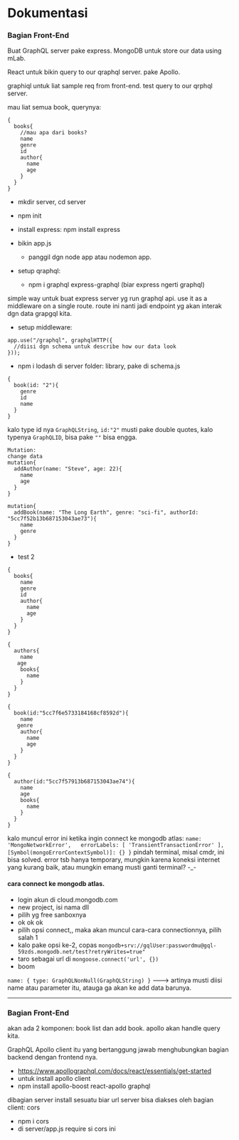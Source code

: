 # Dokumentasi

### Bagian Front-End
Buat GraphQL server pake express.
MongoDB untuk store our data using mLab.

React untuk bikin query to our qraphql server. pake Apollo.

graphiql untuk liat sample req from front-end. test query to our qrphql server.

mau liat semua book, querynya:
```
{
  books{
    //mau apa dari books?
    name
    genre
    id
    author{
      name
      age
    }
  }
}
```
* mkdir server, cd server
* npm init
* install express: npm install express

* bikin app.js
  * panggil dgn node app atau nodemon app.

* setup qraphql:
  * npm i graphql express-graphql (biar express ngerti graphql)

simple way untuk buat express server yg run graphql api. use it as a middleware on a single route. route ini nanti jadi endpoint yg akan interak dgn data grapgql kita.

* setup middleware:
```
app.use("/graphql", graphqlHTTP({
  //diisi dgn schema untuk describe how our data look
}));
```

* npm i lodash di server folder: library, pake di schema.js

```
{
  book(id: "2"){
    genre
    id
    name
  }
}
```

kalo type id nya `GraphQLString`, `id:"2"` musti pake double quotes, kalo typenya `GraphQLID`, bisa pake `""` bisa engga.
```
Mutation:
change data
mutation{
  addAuthor(name: "Steve", age: 22){
    name
    age
  }
}
```

```
mutation{
  addBook(name: "The Long Earth", genre: "sci-fi", authorId: "5cc7f52b13b687153043ae73"){
    name
    genre
  }
}
```

* test 2
```
{
  books{
    name
    genre
    id
    author{
      name
      age
    }
  }
}
```

```
{
  authors{
    name
   age
    books{
      name
    }
  }
}
```

```
{
  book(id:"5cc7f6e5733184168cf8592d"){
    name
   genre
    author{
      name
      age
    }
  }
}
```

```
{
  author(id:"5cc7f57913b687153043ae74"){
    name
    age
    books{
      name
    }
  }
}
```

kalo muncul error ini ketika ingin connect ke mongodb atlas:
`name: 'MongoNetworkError',   errorLabels: [ 'TransientTransactionError' ],   [Symbol(mongoErrorContextSymbol)]: {} }`
pindah terminal, misal cmdr, ini bisa solved. error tsb hanya temporary, mungkin karena koneksi internet yang kurang baik, atau mungkin emang musti ganti terminal? -_-

#### cara connect ke mongodb atlas.
- login akun di cloud.mongodb.com
- new project, isi nama dll
- pilih yg free sanboxnya
- ok ok ok
- pilih opsi connect,, maka akan muncul cara-cara connectionnya, pilih salah 1
- kalo pake opsi ke-2, copas `mongodb+srv://gqlUser:passwordmu@gql-59zds.mongodb.net/test?retryWrites=true"`
- taro sebagai url di `mongoose.connect('url', {})`
- boom

 `name: { type: GraphQLNonNull(GraphQLString) }` ---> artinya musti diisi name atau parameter itu, atauga ga akan ke add data barunya.

-----

### Bagian Front-End
akan ada 2 komponen: book list dan add book.
apollo akan handle query kita. 

GraphQL Apollo client itu yang bertanggung jawab menghubungkan bagian backend dengan frontend nya.

* https://www.apollographql.com/docs/react/essentials/get-started
* untuk install apollo client
* npm install apollo-boost react-apollo graphql

dibagian server install sesuatu biar url server bisa diakses oleh bagian client: cors
* npm i cors
* di server/app.js require si cors ini
